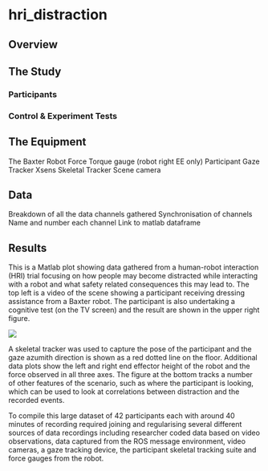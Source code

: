 # hri_distraction

## Overview



## The Study

### Participants

### Control & Experiment Tests

## The Equipment

The Baxter Robot
Force Torque gauge (robot right EE only)
Participant Gaze Tracker
Xsens Skeletal Tracker
Scene camera


## Data

Breakdown of all the data channels gathered
Synchronisation of channels
Name and number each channel
Link to matlab dataframe

## Results

This is a Matlab plot showing data gathered from a human-robot interaction (HRI) trial focusing on how people may become distracted while interacting with a robot and what safety related consequences this may lead to. The top left is a video of the scene showing a participant receiving dressing assistance from a Baxter robot. The participant is also undertaking a cognitive test (on the TV screen) and the result are shown in the upper right figure.

![](HRI.gif)

A skeletal tracker was used to capture the pose of the participant and the gaze azumith direction is shown as a red dotted line on the floor. Additional data plots show the left and right end effector height of the robot and the force observed in all three axes. The figure at the bottom tracks a number of other features of the scenario, such as where the participant is looking, which can be used to look at correlations between distraction and the recorded events.

To compile this large dataset of 42 participants each with around 40 minutes of recording required joining and regularising several different sources of data recordings including researcher coded data based on video observations, data captured from the ROS message environment, video cameras, a gaze tracking device, the participant skeletal tracking suite and force gauges from the robot.
